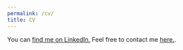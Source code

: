 ```yaml
---
permalink: /cv/
title: CV
---
```

You can <a href="https://www.linkedin.com/in/zhe-xian-koong-4065b9113/">find me on LinkedIn.</a> Feel free to contact me [here.](mailto:koong898@gmail.com). 